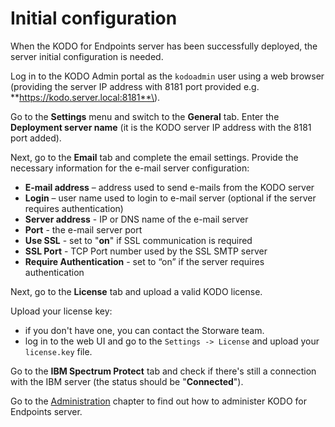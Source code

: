 # Initial configuration

When the KODO for Endpoints server has been successfully deployed, the server initial configuration is needed.

Log in to the KODO Admin portal as the `kodoadmin` user using a web browser \(providing the server IP address with 8181 port provided e.g. **https://kodo.server.local:8181**\).

Go to the **Settings** menu and switch to the **General** tab. Enter the **Deployment server name** \(it is the KODO server IP address with the 8181 port added\). 

Next, go to the **Email** tab and complete the email settings. Provide the necessary information for the e-mail server configuration:

* **E-mail address** – address used to send e-mails from the KODO server
* **Login** – user name used to login to e-mail server \(optional if the server requires authentication\)
* **Server address** - IP or DNS name of the e-mail server
* **Port** - the e-mail server port
* **Use SSL** - set to "**on**" if SSL communication is required
* **SSL Port** - TCP Port number used by the SSL SMTP server
* **Require Authentication** - set to “on” if the server requires authentication

Next, go to the **License** tab and upload a valid KODO license.

Upload your license key:

* if you don't have one, you can contact the Storware team.
* log in to the web UI and go to the `Settings -> License` and upload your `license.key` file.

Go to the **IBM Spectrum Protect** tab and check if there's still a connection with the IBM server \(the status should be "**Connected**"\).

Go to the [Administration](../configuration/) chapter to find out how to administer KODO for Endpoints server.

